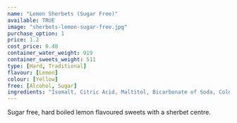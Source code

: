 ```yaml
---
name: "Lemon Sherbets (Sugar Free)"
available: TRUE
image: "sherbets-lemon-sugar-free.jpg"
purchase_option: 1
price: 1.2
cost_price: 0.48
container_water_weight: 919
container_sweets_weight: 511
type: [Hard, Traditional]
flavour: [Lemon]
colour: [Yellow]
free: [Alcohol, Sugar]
ingredients: "Isomalt, Citric Acid, Maltitol, Bicarbonate of Soda, Colours: E100, Flavours: Lemon Oil"
---
```

Sugar free, hard boiled lemon flavoured sweets with a sherbet centre.